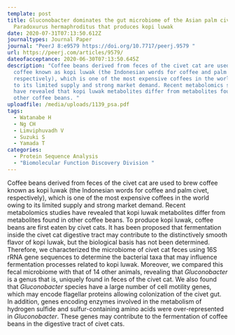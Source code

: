 ```yaml
---
template: post
title: Gluconobacter dominates the gut microbiome of the Asian palm civet
  Paradoxurus hermaphroditus that produces kopi luwak
date: 2020-07-31T07:13:50.612Z
journaltypes: Journal Paper
journal: "PeerJ 8:e9579 https://doi.org/10.7717/peerj.9579 "
url: https://peerj.com/articles/9579/
dateofacceptance: 2020-06-30T07:13:50.645Z
description: "Coffee beans derived from feces of the civet cat are used to brew
  coffee known as kopi luwak (the Indonesian words for coffee and palm civet,
  respectively), which is one of the most expensive coffees in the world owing
  to its limited supply and strong market demand. Recent metabolomics studies
  have revealed that kopi luwak metabolites differ from metabolites found in
  other coffee beans. "
uploadfile: /media/uploads/1139_psa.pdf
tags:
  - Watanabe H
  - Ng CH
  - Limviphuvadh V
  - Suzuki S
  - Yamada T
categories:
  - Protein Sequence Analysis
  - "Biomolecular Function Discovery Division "
---
```

<!--StartFragment-->

Coffee beans derived from feces of the civet cat are used to brew coffee known as kopi luwak (the Indonesian words for coffee and palm civet, respectively), which is one of the most expensive coffees in the world owing to its limited supply and strong market demand. Recent metabolomics studies have revealed that kopi luwak metabolites differ from metabolites found in other coffee beans. To produce kopi luwak, coffee beans are first eaten by civet cats. It has been proposed that fermentation inside the civet cat digestive tract may contribute to the distinctively smooth flavor of kopi luwak, but the biological basis has not been determined. Therefore, we characterized the microbiome of civet cat feces using 16S rRNA gene sequences to determine the bacterial taxa that may influence fermentation processes related to kopi luwak. Moreover, we compared this fecal microbiome with that of 14 other animals, revealing that *Gluconobacter* is a genus that is, uniquely found in feces of the civet cat. We also found that *Gluconobacter* species have a large number of cell motility genes, which may encode flagellar proteins allowing colonization of the civet gut. In addition, genes encoding enzymes involved in the metabolism of hydrogen sulfide and sulfur-containing amino acids were over-represented in *Gluconobacter*. These genes may contribute to the fermentation of coffee beans in the digestive tract of civet cats.

<!--EndFragment-->